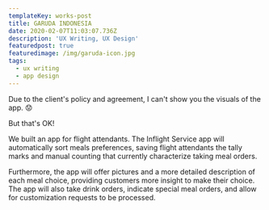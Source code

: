 ```yaml
---
templateKey: works-post
title: GARUDA INDONESIA
date: 2020-02-07T11:03:07.736Z
description: 'UX Writing, UX Design'
featuredpost: true
featuredimage: /img/garuda-icon.jpg
tags:
  - ux writing
  - app design
---
```

Due to the client's policy and agreement, I can't show you the visuals of the app. 😟 

But that's OK! 

We built an app for flight attendants. The Inflight Service app will automatically sort meals preferences, saving flight attendants the tally marks and manual counting that currently characterize taking meal orders.

Furthermore, the app will offer pictures and a more detailed description of each meal choice, providing customers more insight to make their choice. The app will also take drink orders, indicate special meal orders, and allow for customization requests to be processed.
